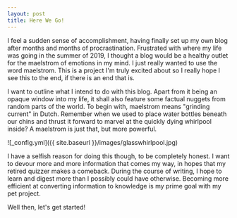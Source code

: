 ```yaml
---
layout: post
title: Here We Go!
---
```


I feel a sudden sense of accomplishment, having finally set up my own blog after months and months of procrastination. Frustrated with where my life was going in the summer of 2019, I thought a blog would be a healthy outlet for the maelstrom of emotions in my mind. I just really wanted to use the word maelstrom. This is a project I'm truly excited about so I really hope I see this to the end, if there is an end that is. 

I want to outline what I intend to do with this blog. Apart from it being an opaque window into my life, it shall also feature some factual nuggets from random parts of the world. To begin with, maelstrom means "grinding current" in Dutch. Remember when we used to place water bottles beneath our chins and thrust it forward to marvel at the quickly dying whirlpool inside? A maelstrom is just that, but more powerful. 

  ![_config.yml]({{ site.baseurl }}/images/glasswhirlpool.jpg)

I have a selfish reason for doing this though, to be completely honest. I want to devour more and more information that comes my way, in hopes that my retired quizzer makes a comeback. During the course of writing, I hope to learn and digest more than I possibly could have otherwise. Becoming more efficient at converting information to knowledge is my prime goal with my pet project.

Well then, let's get started!
